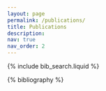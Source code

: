```yaml
---
layout: page
permalink: /publications/
title: Publications
description:
nav: true
nav_order: 2
---
```


<style>
/* HTML/CSS pseudo-element after main body to add background image*/
body::before {
  content: "";
  background: url('../assets/img/cover_phd_impressionist_upscaled.png');
  background-size:cover;
  background-repeat:no-repeat;
  opacity: 0.3;
  background-position: 50% 0;
  top: 0;
  left: 0;
  bottom: 0;
  right: 0;
  position: absolute;
  z-index: -1;
}
</style>

<!-- _pages/publications.md -->

<!-- Bibsearch Feature -->

{% include bib_search.liquid %}

<div class="publications">

{% bibliography %}

</div>
